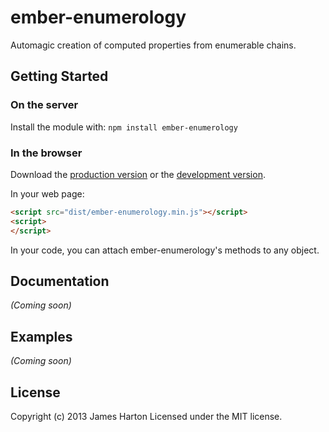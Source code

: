 # ember-enumerology

Automagic creation of computed properties from enumerable chains.

## Getting Started
### On the server
Install the module with: `npm install ember-enumerology`


### In the browser
Download the [production version][min] or the [development version][max].

[min]: https://raw.github.com/jamesotron/ember-enumerology/master/dist/ember-enumerology.min.js
[max]: https://raw.github.com/jamesotron/ember-enumerology/master/dist/ember-enumerology.js

In your web page:

```html
<script src="dist/ember-enumerology.min.js"></script>
<script>
</script>
```

In your code, you can attach ember-enumerology's methods to any object.


## Documentation
_(Coming soon)_

## Examples
_(Coming soon)_

## License
Copyright (c) 2013 James Harton
Licensed under the MIT license.
